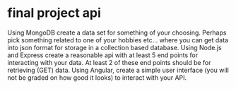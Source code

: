 # final project api
Using MongoDB create a data set for something of your choosing.
Perhaps pick something related to one of your hobbies etc… where you can get data into json format for storage in a collection based database.
Using Node.js and Express create a reasonable api with at least 5 end points for interacting with your data.  At least 2 of these end points should be for retrieving (GET) data.
Using Angular, create a simple user interface (you will not be graded on how good it looks) to interact with your API.

 
